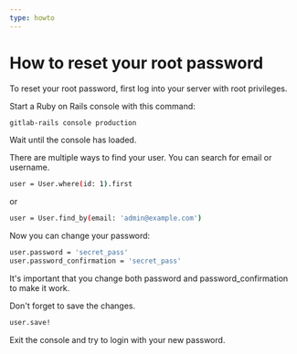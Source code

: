 ```yaml
---
type: howto
---
```


# How to reset your root password

To reset your root password, first log into your server with root privileges.

Start a Ruby on Rails console with this command:

```bash
gitlab-rails console production
```

Wait until the console has loaded.

There are multiple ways to find your user. You can search for email or username.

```bash
user = User.where(id: 1).first
```

or

```bash
user = User.find_by(email: 'admin@example.com')
```

Now you can change your password:

```bash
user.password = 'secret_pass'
user.password_confirmation = 'secret_pass'
```

It's important that you change both password and password_confirmation to make it work.

Don't forget to save the changes.

```bash
user.save!
```

Exit the console and try to login with your new password.

<!-- ## Troubleshooting

Include any troubleshooting steps that you can foresee. If you know beforehand what issues
one might have when setting this up, or when something is changed, or on upgrading, it's
important to describe those, too. Think of things that may go wrong and include them here.
This is important to minimize requests for support, and to avoid doc comments with
questions that you know someone might ask.

Each scenario can be a third-level heading, e.g. `### Getting error message X`.
If you have none to add when creating a doc, leave this section in place
but commented out to help encourage others to add to it in the future. -->
